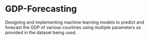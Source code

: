 # GDP-Forecasting
Designing and implementing machine learning models to predict and forecast the GDP of various countries using multiple parameters as provided in the dataset being used.

